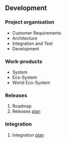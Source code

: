 ## Development

### Project organisation

* Customer Requirements
* Architecture
* Integration and Test
* Development

### Work-products

* System
* Eco-System
* World Eco-System

### Releases

1. Roadmap
1. Releases [plan](releases.md)

### Integration

1. Integration [plan](integration.md)
